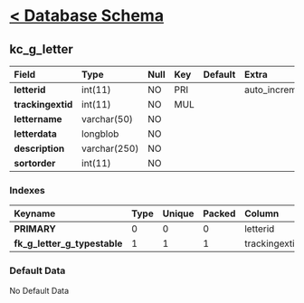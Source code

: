 # [< Database Schema](DatabaseSchema.md) #

## kc\_g\_letter ##
| **Field** | Type | Null | Key | Default | Extra | Comment |
|:----------|:-----|:-----|:----|:--------|:------|:--------|
| **letterid** | int(11) | NO | PRI |  | auto\_increment |  |
| **trackingextid** | int(11) | NO | MUL |  |  |  |
| **lettername** | varchar(50) | NO |  |  |  |  |
| **letterdata** | longblob | NO |  |  |  |  |
| **description** | varchar(250) | NO |  |  |  |  |
| **sortorder** | int(11) | NO |  |  |  |  |


### Indexes ###
| **Keyname** | Type | Unique | Packed | Column | Seq | Cardinality | Collation | Null | Comment |
|:------------|:-----|:-------|:-------|:-------|:----|:------------|:----------|:-----|:--------|
| **PRIMARY** | 0 | 0 | 0 | letterid | 1 | 0 | A | 0 | 0 |
| **fk\_g\_letter\_g\_typestable** | 1 | 1 | 1 | trackingextid | 1 |  | A | 1 | 1 |


### Default Data ###
No Default Data